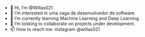 - 👋 Hi, I’m @Willas021
- 👀 I’m interested in uma vaga de desenvolvedor de software.
- 🌱 I’m currently learning Machine Learning and Deep Learning.
- 💞️ I’m looking to collaborate on projects under development.
- 📫 How to reach me: instagram @willas021

<!---
Willas021/Willas021 is a ✨ special ✨ repository because its `README.md` (this file) appears on your GitHub profile.
You can click the Preview link to take a look at your changes.
--->
